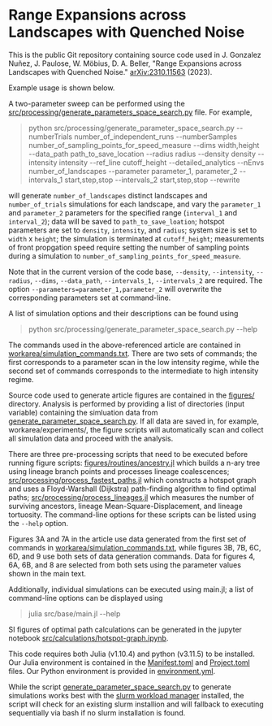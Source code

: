 # Range Expansions across Landscapes with Quenched Noise

This is the public Git repository containing source code used in J. Gonzalez Nuñez, J. Paulose, W. Möbius, D. A. Beller, "Range Expansions across Landscapes with Quenched Noise." [arXiv:2310.11563](https://arxiv.org/abs/2310.11563) (2023).

Example usage is shown below.

A two-parameter sweep can be performed using the [src/processing/generate_parameters_space_search.py](./src/processing/generate_parameter_space_search.py) file. For example,

> python src/processing/generate_parameter_space_search.py --numberTrials number_of_independent_runs --numberSamples number_of_sampling_points_for_speed_measure --dims width,height --data_path path_to_save_location --radius radius --density density --intensity intensity --ref_line cutoff_height --detailed_analytics --nEnvs number_of_landscapes --parameter parameter_1, parameter_2 --intervals_1 start,step,stop --intervals_2 start,step,stop --rewrite

will generate `number_of_landscapes` distinct landscapes and `number_of_trials` simulations for each landscape, and vary the `parameter_1` and `parameter_2` parameters for the specified range (`interval_1` and `interval_2`); data will be saved to `path_to_save_loation`; hotspot parameters are set to `density`, `intensity`, and `radius`; system size is set to `width` x `height`; the simulation is terminated at `cutoff_height`; measurements of front propgation speed require setting the number of sampling points during a simulation to `number_of_sampling_points_for_speed_measure`. 

Note that in the current version of the code base, `--density`, `--intensity`, `--radius`, `--dims`, `--data_path`, `--intervals_1`, `--intervals_2` are required. The option `--parameters=parameter_1,parameter_2` will overwrite the corresponding parameters set at command-line. 

A list of simulation options and their descriptions can be found using

> python src/processing/generate_parameter_space_search.py --help

The commands used in the above-referenced article are contained in [workarea/simulation_commands.txt](./workarea/simulation_commands.txt). There are two sets of commands; the first corresponds to a parameter scan in the low intensity regime, while the second set of commands corresponds to the intermediate to high intensity regime.

Source code used to generate article figures are contained in the [figures/](./figures/) directory. Analysis is performed by providing a list of directories (input variable) containing the simluation data from [generate_parameter_space_search.py](./src/processing/generate_parameter_space_search.py). If all data are saved in, for example, workarea/experiments/, the figure scripts will automatically scan and collect all simulation data and proceed with the analysis.

There are three pre-processing scripts that need to be executed before running figure scripts: [figures/routines/ancestry.jl](figures/routines/ancestry.jl) which builds a n-ary tree using lineage branch points and processes lineage coalescences; [src/processing/process_fastest_paths.jl](src/processing/process_fastPaths.jl) which constructs a hotspot graph and uses a Floyd-Warshall (Dijkstra) path-finding algorithm to find optimal paths; [src/processing/process_lineages.jl](src/processing/process_lineages.jl) which measures the number of surviving ancestors, lineage Mean-Square-Displacement, and lineage tortuosity. The command-line options for these scripts can be listed using the `--help` option. 

Figures 3A and 7A in the article use data generated from the first set of commands in [workarea/simulation_commands.txt](./workarea/simulation_commands.txt), while figures 3B, 7B, 6C, 6D, and 9 use both sets of data generation commands. Data for figures 4, 6A, 6B, and 8 are selected from both sets using the parameter values shown in the main text.

Additionally, individual simulations can be executed using main.jl; a list of command-line options can be displayed using

> julia src/base/main.jl --help

SI figures of optimal path calculations can be generated in the jupyter notebook [src/calculations/hotspot-graph.ipynb](./src/calculations/hotspot-graph.ipynb). 

This code requires both Julia (v1.10.4) and python (v3.11.5) to be installed. Our Julia environment is contained in the [Manifest.toml](Manifest.toml) and [Project.toml](Project.toml) files. Our Python environment is provided in [environment.yml](environment.yml).

While the script [generate_parameter_space_search.py](./src/processing/generate_parameter_space_search.py) to generate simulations works best with the [slurm workload manager](https://slurm.schedmd.com/overview.html) installed, the script will check for an existing slurm installion and will fallback to executing sequentially via bash if no slurm installation is found.

